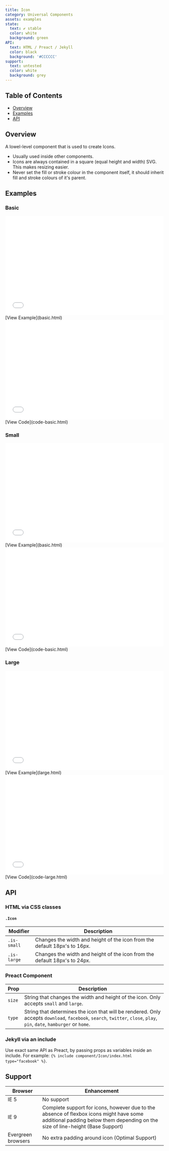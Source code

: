 ```yaml
---
title: Icon
category: Universal Components
assets: examples
state:
  text: ✔ stable
  color: white
  background: green
API:
  text: HTML / Preact / Jekyll
  color: black
  background: '#CCCCCC'
support:
  text: untested
  color: white
  background: grey
---
```


## Table of Contents
- [Overview](#overview)
- [Examples](#examples)
- [API](#api)

## Overview

A lowel-level component that is used to create Icons.

- Usually used inside other components.
- Icons are always contained in a square (equal height and width) SVG. This makes resizing easier.
- Never set the fill or stroke colour in the component itself, it should inherit fill and stroke colours of it's parent.

## Examples

### Basic
<iframe width="100%" height="315" src="basic.html" frameborder="0" allowfullscreen></iframe>
[View Example](basic.html)

<iframe width="100%" height="315" src="code-basic.html" frameborder="0" allowfullscreen></iframe>
[View Code](code-basic.html)

### Small

<iframe width="100%" height="315" src="small.html" frameborder="0" allowfullscreen></iframe>
[View Example](basic.html)

<iframe width="100%" height="315" src="code-small.html" frameborder="0" allowfullscreen></iframe>
[View Code](code-basic.html)

### Large

<iframe width="100%" height="315" src="large.html" frameborder="0" allowfullscreen></iframe>
[View Example](large.html)

<iframe width="100%" height="315" src="code-large.html" frameborder="0" allowfullscreen></iframe>
[View Code](code-large.html)

## API

### HTML via CSS classes

#### `.Icon`
| Modifier | Description |
|---|---|
| `.is-small` | Changes the width and height of the icon from the default 18px's to 16px. |
| `.is-large` | Changes the width and height of the icon from the default 18px's to 24px. |

### Preact Component
| Prop | Description |
|---|---|
| `size` | String that changes the width and height of the icon. Only accepts `small` and `large`. |
| `type` | String that determines the icon that will be rendered. Only accepts  `download`, `facebook`, `search`, `twitter`, `close`, `play`, `pin`, `date`, `hamburger` or `home`. |

### Jekyll via an include
Use exact same API as Preact, by passing props as variables inside an include. For example: `{% include component/Icon/index.html type="facebook" %}`.

## Support

| Browser | Enhancement |
|---|---|
| IE 5 | No support |
| IE 9 | Complete support for icons, however due to the absence of flexbox icons might have some additional padding below them depending on the size of line-height (Base Support) |
| Evergreen browsers | No extra padding around icon (Optimal Support) |
